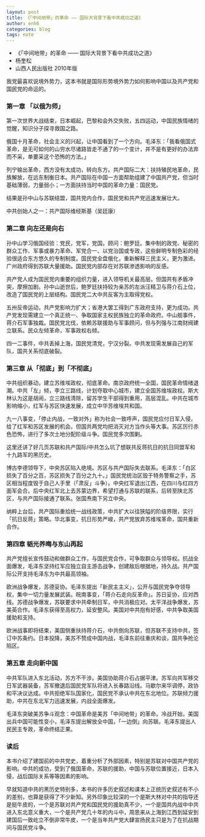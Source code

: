 ```yaml
---
layout: post
title: 《「中间地带」的革命 —— 国际大背景下看中共成功之道》
author: enh6
categories: blog
tags: note
---
```


- 《「中间地带」的革命 —— 国际大背景下看中共成功之道》
- 杨奎松
- 山西人民出版社 2010年版

我党最喜欢说境外势力，这本书就是国际形势境外势力如何影响中国以及共产党和国民党的命运的。

### 第一章 「以俄为师」

第一次世界大战结束，日本崛起，巴黎和会外交失败，五四运动，中国民族情绪的觉醒，知识分子探寻救国之路。

俄国十月革命，社会主义的兴起，让中国看到了一个方向。毛泽东：「我看俄国式革命，是无可如何的山穷水尽诸路皆走不通了的一个变计，并不是有更好的办法弃而不采，单要采这个恐怖的方法。」

列宁输出革命，西方没有太成功，转向东方。共产国际二大：扶持殖民地革命，民族解放，在远东制衡日本。共产国际在中国一方面帮助组建了中国共产党，但当时基础薄弱，力量弱小；一方面扶持当时中国的革命力量：国民党。

结果是孙中山与苏联结盟，国共党内合作，国民党和共产党迅速发展壮大。

中共创始人之一：共产国际维经斯基（吴廷康）

### 第二章 向左还是向右

孙中山学习俄国经验：党民，党军，党国。顾问：鲍罗廷。集中制的政党、秘密的群众工作、军事或暴力革命、军党合一、以党治国或专政，这些鲜明专制色彩的经验很适合东方悠久的专制制度。国民党全盘俄化，重新解释三民主义，更为激进。广州政府得到苏联大量援助。国民党内部存在对苏联渗透影响的反感。

共产党人成为国民党内重要的组织力量，进入领导机关最高层。但国共有矛盾冲突，摩擦加剧。孙中山逝世后，鲍罗廷扶持较为亲苏的左派汪精卫与蒋介石上位，改造了国民党的上层结构。国民党二大中共反客为主取得党权。

五卅反帝运动，共产党影响力扩大；省港大罢工得到广东政府支持，更为成功。共产党发现需建立一个真正统一、争取国家主权民族独立的革命政府。中山舰事件，蒋介石军事独裁。国民党北伐，依赖苏联援助与军事顾问，但与列强与江南财阀建立联系。民众左倾革命，军事政权右倾。

四一二事件，中共丢掉上海，国民党清党，宁汉分裂。中共发现需发展自己的军队，国共关系彻底破裂。

### 第三章 从「彻底」到「不彻底」

中共组织暴动，建立苏维埃政权，彻底革命。南京政府统一全国，国民革命情绪退潮。中共「左」倾，李立三路线，计划夺取中心城市，建立全国苏维埃政权。斯大林认为这是胡闹，立三路线清除，留苏学生干部得到重用，高层混乱。中共在城市影响缩小，红军与苏区快速发展，成立中华苏维埃共和国。

九一八事变，「停止内战，一致对外」称为社会一致呼声，国民党应付日军入侵，给了红军和苏区发展的机会。但国共两党均把消灭对方当作头等大事。苏区厉行赤色恐怖，进行了多次土地分配阶级斗争。国民党多次围剿。

这里还讲了好几页苏联和共产国际/中共怎么坑了想联共反蒋抗日的抗日同盟军和十九路军的黑历史。

博古李德领导下，中央苏区陷入绝境。苏区与共产国际失去联系。毛泽东：「白区损失了百分之百，苏区损失了百分之九十。」国民党统治区毁于特务警察之手，苏区相当程度毁于自己人手里（「肃反」斗争）。中央红军退出江西，在四川与红四方面军会合。后中央红军北上去苏蒙边界，希望打通与苏联的联系，后转至陕北苏区，与共产国际接通了联系。张国焘南下另立中央。

纳粹上台后，共产国际重拾统一战线政策，中共扩大以往狭隘的阶级界限，实行「抗日反蒋」策略。华北事变，抗日形势严峻，共产党放弃苏维埃革命，国共重新合作。

### 第四章 韬光养晦与东山再起

共产党擅长宣传鼓动和做群众工作，与国民党合作，可争取群众与领导权。抗战全面爆发，毛泽东坚持红军应独立自主游击战争，创建敌后根据地，持久战。共产国际公开支持毛泽东为中共最高领袖。

欧洲战争爆发，苏德妥协。毛泽东提出「新民主主义」，公开与国民党争夺领导权，集中一切力量发展武装。皖南事变，「蒋介石走向反革命」。苏日妥协，应对西线。苏德战争爆发，苏联要求中共牵制日军，中共消极应对。太平洋战争爆发，苏美英合作。毛泽东获得至高权力，延安整风。美国对中共抱有好感，中共争取美国援助和支持。

欧洲战事即将结束，美国侧重扶持蒋介石，中共倒向苏联，但苏联不支持中共，签订中苏条约。日本投降，美苏不赞成中国内战，毛泽东前往重庆和谈，国共争抢沦陷区。

### 第五章 走向新中国

中共军队进入东北活动，苏方不干涉。美国协助蒋介石占据平津。苏军向共军移交日军武器装备，苏军撤退后国民党军队将进入长春路沿线。马歇尔来华调停，政协和平决议达成。中共拒绝军队国家化，国民党不承认中共在东北地位。苏联倾力援助，中共在东北军力迅速发展，内战全面爆发。

毛泽东突破美苏争斗观念：中国革命是美苏「中间地带」的革命。冷战开始，美国出兵中国可能性变小，毛泽东提出解放全中国，「一边倒」向苏联。毛泽东提出人民民主专政，革命终结正果。

### 读后

本书介绍了建国前的中共党史，着重分析了外部因素，特别是苏联对中国共产党的影响。中共的成功，受到了俄国革命，苏联的援助，中国与苏联位置接近，日本入侵，战后国际关系等等因素的影响。

早就知道中共的黑历史特别多，本书的许多历史叙述和课本上正统历史叙述有不小的差别，也算是获得了不少新知。另外印象比较深的一个是斯大林对中共的指导还是挺牛皮的，一个是苏联对共产党和国民党的援助真不少，一个是国共内战中中共进入东北意义重大，一个是共产党几十年的内斗中，周恩来从上海到江西到延安到建国后一致屹立不倒非常牛皮，一个是当年共产党大肆宣扬民主只是为了在抗战期间与国民党斗争。
